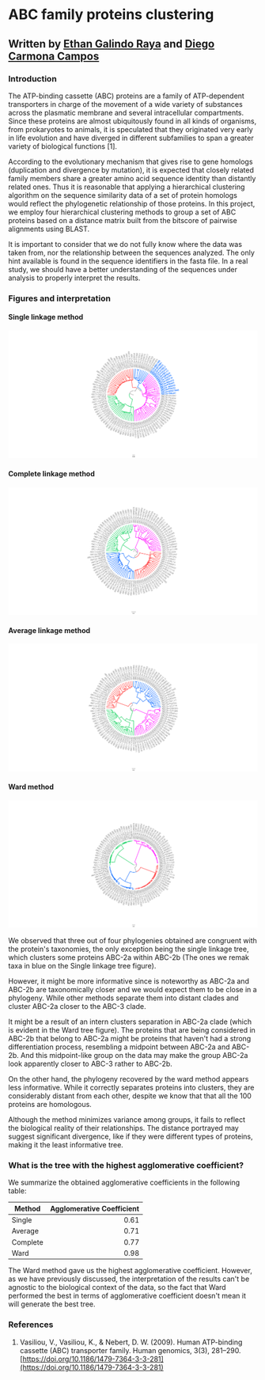 # ABC family proteins clustering

## Written by [Ethan Galindo Raya](https://ethan-gr.github.io/ethangr.io/) and [Diego Carmona Campos](https://diego-carc.github.io/diego-carc.io/)

### Introduction 
The ATP-binding cassette (ABC) proteins are a family of ATP-dependent transporters in charge of the movement of a wide variety of substances across the plasmatic membrane and several intracellular compartments. Since these proteins are almost ubiquitously found in all kinds of organisms, from prokaryotes to animals, it is speculated that they originated very early in life evolution and have diverged in different subfamilies to span a greater variety of biological functions [1]. 

According to the evolutionary mechanism that gives rise to gene homologs (duplication and divergence by mutation), it is expected that closely related family members share a greater amino acid sequence identity than distantly related ones. Thus it is reasonable that applying a hierarchical clustering algorithm on the sequence similarity data of a set of protein homologs would reflect the phylogenetic relationship of those proteins. In this project, we employ four hierarchical clustering methods to group a set of ABC proteins based on a distance matrix built from the bitscore of pairwise alignments using BLAST. 

It is important to consider that we do not fully know where the data was taken from, nor the relationship between the sequences analyzed. The only hint available is found in the sequence identifiers in the fasta file. In a real study, we should have a better understanding of the sequences under analysis to properly interpret the results.

### Figures and interpretation

#### Single linkage method
![](figures/phyloTree_single.newick.png)
#### Complete linkage method
![](figures/phyloTree_average.newick.png)
#### Average linkage method
![](figures/phyloTree_complete.newick.png)
#### Ward method
![](figures/phyloTree_ward.newick.png)

We observed that three out of four phylogenies obtained are congruent with the protein's taxonomies, the only exception being the single linkage tree, which clusters some proteins ABC-2a within ABC-2b (The ones we remak taxa in blue on the Single linkage tree figure).

However, it might be more informative since is noteworthy as ABC-2a and ABC-2b are taxonomically closer and we would expect them to be close in a phylogeny. While other methods separate them into distant clades and cluster ABC-2a closer to the ABC-3 clade.

It might be a result of an intern clusters separation in ABC-2a clade (which is evident in the Ward tree figure). The proteins that are being considered in ABC-2b that belong to ABC-2a might be proteins that haven't had a strong differentiation process, resembling a midpoint between ABC-2a and ABC-2b. And this midpoint-like group on the data may make the group ABC-2a look apparently closer to ABC-3 rather to ABC-2b.

On the other hand, the phylogeny recovered by the ward method appears less informative. While it correctly separates proteins into clusters, they are considerably distant from each other, despite we know that that all the 100 proteins are homologous.

Although the method minimizes variance among groups, it fails to reflect the biological reality of their relationships. The distance portrayed may suggest significant divergence, like if they were different types of proteins, making it the least informative tree. 

### What is the tree with the highest agglomerative coefficient?
We summarize the obtained agglomerative coefficients in the following table:

| Method   | Agglomerative Coefficient |
|----------|--------------------------:|
| Single   | 0.61                      |
| Average  | 0.71                      |
| Complete | 0.77                      |
| Ward     | 0.98                      |

The Ward method gave us the highest agglomerative coefficient. However, as we have previously discussed, the interpretation of the results can't be agnostic  to the biological context of the data, so the fact that Ward performed the best in terms of agglomerative coefficient doesn't mean it will generate the best tree. 

### References
1. Vasiliou, V., Vasiliou, K., & Nebert, D. W. (2009). Human ATP-binding cassette (ABC) transporter family. Human genomics, 3(3), 281–290. [https://doi.org/10.1186/1479-7364-3-3-281](https://doi.org/10.1186/1479-7364-3-3-281)
